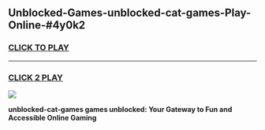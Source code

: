 
## Unblocked-Games-unblocked-cat-games-Play-Online-#4y0k2
<h3>
<a href="https://premium.freeplayer.one?title=unblocked-cat-games&ref=27F">CLICK TO PLAY</a></h3>
<hr>

<h3>
<a href="https://premium.freeplayer.one?title=unblocked-cat-games&ref=27F">CLICK 2 PLAY</a>
  
</h3>

<a href="https://premium.freeplayer.one?title=unblocked-cat-games&ref=27F"><img src="https://clearcache.store/games.png"></a>


**unblocked-cat-games games unblocked: Your Gateway to Fun and Accessible Online Gaming**
